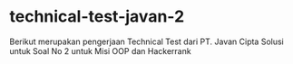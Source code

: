 # technical-test-javan-2
Berikut merupakan pengerjaan Technical Test dari PT. Javan Cipta Solusi untuk Soal No 2 untuk Misi OOP dan Hackerrank

